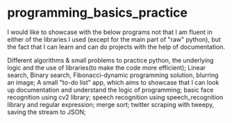 # programming_basics_practice
I would like to showcase with the below programs not that I am fluent in either of the libraries I used (except for the main part of "raw" python), but the fact that I can learn and can do projects with the help of documentation.

Different algorithms & small problems to practice python, the underlying logic and the use of libraries(to make the code more efficient);
Linear search, Binary search, Fibonacci-dynamic programming solution, blurring an image;
A small "to-do list" app, which aims to showcase that I can look up documentation and understand the logic of programming;
basic face recognition using cv2 library; 
speech recognition using speech_recognition library and regular expression;
merge sort;
twitter scraping with tweepy, saving the stream to JSON;
